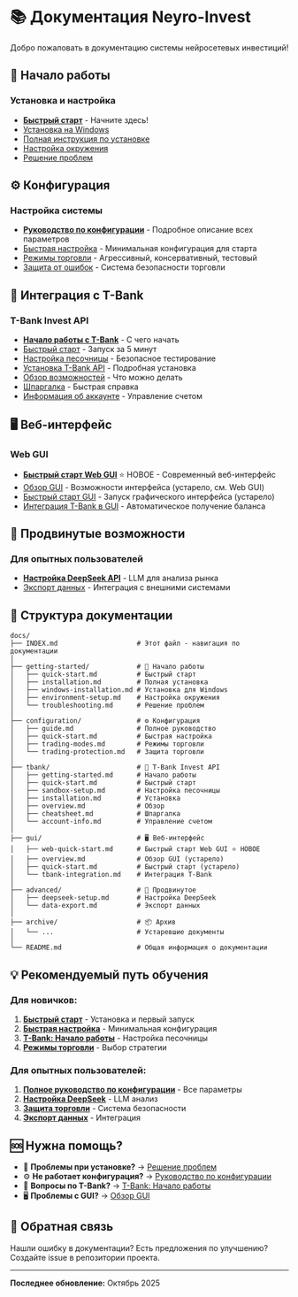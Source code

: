 # 📚 Документация Neyro-Invest

Добро пожаловать в документацию системы нейросетевых инвестиций!

## 🚀 Начало работы

### Установка и настройка
- [**Быстрый старт**](getting-started/quick-start.md) - Начните здесь!
- [Установка на Windows](getting-started/windows-installation.md)
- [Полная инструкция по установке](getting-started/installation.md)
- [Настройка окружения](getting-started/environment-setup.md)
- [Решение проблем](getting-started/troubleshooting.md)

## ⚙️ Конфигурация

### Настройка системы
- [**Руководство по конфигурации**](configuration/guide.md) - Подробное описание всех параметров
- [Быстрая настройка](configuration/quick-start.md) - Минимальная конфигурация для старта
- [Режимы торговли](configuration/trading-modes.md) - Агрессивный, консервативный, тестовый
- [Защита от ошибок](configuration/trading-protection.md) - Система безопасности торговли

## 🏦 Интеграция с T-Bank

### T-Bank Invest API
- [**Начало работы с T-Bank**](tbank/getting-started.md) - С чего начать
- [Быстрый старт](tbank/quick-start.md) - Запуск за 5 минут
- [Настройка песочницы](tbank/sandbox-setup.md) - Безопасное тестирование
- [Установка T-Bank API](tbank/installation.md) - Подробная установка
- [Обзор возможностей](tbank/overview.md) - Что можно делать
- [Шпаргалка](tbank/cheatsheet.md) - Быстрая справка
- [Информация об аккаунте](tbank/account-info.md) - Управление счетом

## 🖥️ Веб-интерфейс

### Web GUI
- [**Быстрый старт Web GUI**](gui/web-quick-start.md) ⭐ НОВОЕ - Современный веб-интерфейс
- [Обзор GUI](gui/overview.md) - Возможности интерфейса (устарело, см. Web GUI)
- [Быстрый старт GUI](gui/quick-start.md) - Запуск графического интерфейса (устарело)
- [Интеграция T-Bank в GUI](gui/tbank-integration.md) - Автоматическое получение баланса

## 🔬 Продвинутые возможности

### Для опытных пользователей
- [**Настройка DeepSeek API**](advanced/deepseek-setup.md) - LLM для анализа рынка
- [Экспорт данных](advanced/data-export.md) - Интеграция с внешними системами

## 📂 Структура документации

```
docs/
├── INDEX.md                    # Этот файл - навигация по документации
│
├── getting-started/            # 🚀 Начало работы
│   ├── quick-start.md          # Быстрый старт
│   ├── installation.md         # Полная установка
│   ├── windows-installation.md # Установка для Windows
│   ├── environment-setup.md    # Настройка окружения
│   └── troubleshooting.md      # Решение проблем
│
├── configuration/              # ⚙️ Конфигурация
│   ├── guide.md                # Полное руководство
│   ├── quick-start.md          # Быстрая настройка
│   ├── trading-modes.md        # Режимы торговли
│   └── trading-protection.md   # Защита торговли
│
├── tbank/                      # 🏦 T-Bank Invest API
│   ├── getting-started.md      # Начало работы
│   ├── quick-start.md          # Быстрый старт
│   ├── sandbox-setup.md        # Настройка песочницы
│   ├── installation.md         # Установка
│   ├── overview.md             # Обзор
│   ├── cheatsheet.md           # Шпаргалка
│   └── account-info.md         # Управление счетом
│
├── gui/                        # 🖥️ Веб-интерфейс
│   ├── web-quick-start.md      # Быстрый старт Web GUI ⭐ НОВОЕ
│   ├── overview.md             # Обзор GUI (устарело)
│   ├── quick-start.md          # Быстрый старт (устарело)
│   └── tbank-integration.md    # Интеграция T-Bank
│
├── advanced/                   # 🔬 Продвинутое
│   ├── deepseek-setup.md       # Настройка DeepSeek
│   └── data-export.md          # Экспорт данных
│
├── archive/                    # 📦 Архив
│   └── ...                     # Устаревшие документы
│
└── README.md                   # Общая информация о документации
```

## 💡 Рекомендуемый путь обучения

### Для новичков:
1. **[Быстрый старт](getting-started/quick-start.md)** - Установка и первый запуск
2. **[Быстрая настройка](configuration/quick-start.md)** - Минимальная конфигурация
3. **[T-Bank: Начало работы](tbank/getting-started.md)** - Настройка песочницы
4. **[Режимы торговли](configuration/trading-modes.md)** - Выбор стратегии

### Для опытных пользователей:
1. **[Полное руководство по конфигурации](configuration/guide.md)** - Все параметры
2. **[Настройка DeepSeek](advanced/deepseek-setup.md)** - LLM анализ
3. **[Защита торговли](configuration/trading-protection.md)** - Система безопасности
4. **[Экспорт данных](advanced/data-export.md)** - Интеграция

## 🆘 Нужна помощь?

- 🐛 **Проблемы при установке?** → [Решение проблем](getting-started/troubleshooting.md)
- ⚙️ **Не работает конфигурация?** → [Руководство по конфигурации](configuration/guide.md)
- 🏦 **Вопросы по T-Bank?** → [T-Bank: Начало работы](tbank/getting-started.md)
- 🖥️ **Проблемы с GUI?** → [Обзор GUI](gui/overview.md)

## 📝 Обратная связь

Нашли ошибку в документации? Есть предложения по улучшению?
Создайте issue в репозитории проекта.

---

**Последнее обновление:** Октябрь 2025


